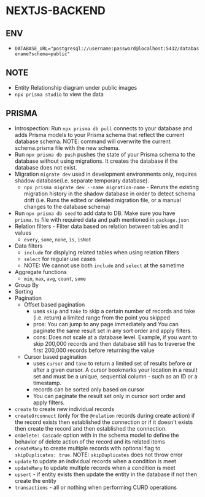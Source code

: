 # NEXTJS-BACKEND

## ENV

- `DATABASE_URL="postgresql://username:password@localhost:5432/databasename?schema=public"`

## NOTE

- Entity Relationship diagram under public images
- `npx prisma studio` to view the data

## PRISMA

- Introspection: Run `npx prisma db pull` connects to your database and adds Prisma models to your Prisma schema that reflect the current database schema. NOTE: command will overwrite the current schema.prisma file with the new schema.
- Run `npx prisma db push` pushes the state of your Prisma schema to the database without using migrations. It creates the database if the database does not exist.
- Migration `migrate dev` used in development environments only, requires shadow database(i.e. separate temporary database).
  - `npx prisma migrate dev --name migration-name` - Reruns the existing migration history in the shadow database in order to detect schema drift (i.e. Runs the edited or deleted migration file, or a manual changes to the database schema)
- Run `npx prisma db seed` to add data to DB. Make sure you have `prisma.ts` file with required data and path mentioned in `package.json`
- Relation filters - Filter data based on relation between tables and it values
  - `every`, `some`, `none`, `is`, `isNot`
- Data filters
  - `include` for displying related tables when using relation filters
  - `select` for regular use cases
  - NOTE: We cannot use both `include` and `select` at the sametime
- Aggregate functions
  - `min`, `max`, `avg`, `count`, `some`
- Group By
- Sorting
- Pagination
  - Offset based pagination
    - uses `skip` and `take` to skip a certain number of records and take (i.e. return) a limited range from the point you skipped
    - pros: You can jump to any page immediately and You can paginate the same result set in any sort order and apply filters.
    - cons: Does not scale at a database level. Example, if you want to skip 200,000 records and then database still has to traverse the first 200,000 records before returning the value
  - Cursor based pagination
    - uses `cursor` and `take` to return a limited set of results before or after a given cursor. A cursor bookmarks your location in a result set and must be a unique, sequential column - such as an ID or a timestamp.
    - records can be sorted only based on cursor
    - You can paginate the result set only in cursor sort order and apply filters.
- `create` to create new individual records
- `createOrconnect` (only for the `@relation` records during create action) if the record exists then established the connection or if it doesn't exists then create the record and then established the connection.
- `onDelete: Cascade` option with in the schema model to define the behavior of delete action of the record and its related items
- `createMany` to create multiple records with optional flag to `skipDuplicates: true`. NOTE: `skipDuplicates` does not throw error
- `update` to update an individual records when a condition is meet
- `updateMany` to update multiple records when a condition is meet
- `upsert` - if entity exists then update the entity in the database if not then create the entity  
- `transactions` - all or nothing when performing CURD operations
